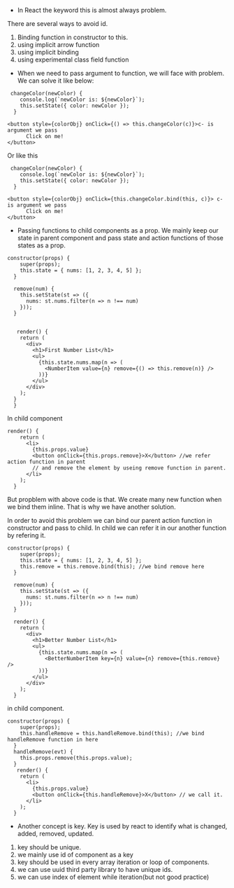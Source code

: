 - In React the keyword this is almost always problem.

There are several ways to avoid id.

1. Binding function in constructor to this.
2. using implicit arrow function
3. using implicit binding
4. using experimental class field function

- When we need to pass argument to function, we will face with problem. We can solve it like below:

```
 changeColor(newColor) {
    console.log(`newColor is: ${newColor}`);
    this.setState({ color: newColor });
  }

<button style={colorObj} onClick={() => this.changeColor(c)}>c- is argument we pass
      Click on me!
</button>

```

Or like this

```
 changeColor(newColor) {
    console.log(`newColor is: ${newColor}`);
    this.setState({ color: newColor });
  }

<button style={colorObj} onClick={this.changeColor.bind(this, c)}> c- is argument we pass
      Click on me!
</button>
```

- Passing functions to child components as a prop. We mainly keep our state in parent component and pass state and action functions of those states as a prop.

```
constructor(props) {
    super(props);
    this.state = { nums: [1, 2, 3, 4, 5] };
  }

  remove(num) {
    this.setState(st => ({
      nums: st.nums.filter(n => n !== num)
    }));
  }


   render() {
    return (
      <div>
        <h1>First Number List</h1>
        <ul>
          {this.state.nums.map(n => (
            <NumberItem value={n} remove={() => this.remove(n)} />
          ))}
        </ul>
      </div>
    );
  }
  }
```

In child component

```
render() {
    return (
      <li>
        {this.props.value}
        <button onClick={this.props.remove}>X</button> //we refer action function in parent
        // and remove the element by useing remove function in parent.
      </li>
    );
  }
```

But propblem with above code is that. We create many new function when we bind them inline. That is why we have another solution.

In order to avoid this problem we can bind our parent action function in constructor and pass to child. In child we can refer it in our another function by refering it.

```
constructor(props) {
    super(props);
    this.state = { nums: [1, 2, 3, 4, 5] };
    this.remove = this.remove.bind(this); //we bind remove here
  }

  remove(num) {
    this.setState(st => ({
      nums: st.nums.filter(n => n !== num)
    }));
  }

  render() {
    return (
      <div>
        <h1>Better Number List</h1>
        <ul>
          {this.state.nums.map(n => (
            <BetterNumberItem key={n} value={n} remove={this.remove} />
          ))}
        </ul>
      </div>
    );
  }
```

in child component.

```
constructor(props) {
    super(props);
    this.handleRemove = this.handleRemove.bind(this); //we bind handleRemove function in here
  }
  handleRemove(evt) {
    this.props.remove(this.props.value);
  }
   render() {
    return (
      <li>
        {this.props.value}
        <button onClick={this.handleRemove}>X</button> // we call it.
      </li>
    );
  }
```

- Another concept is key. Key is used by react to identify what is changed, added, removed, updated.

1.  key should be unique.
2.  we mainly use id of component as a key
3.  key should be used in every array iteration or loop of components.
4.  we can use uuid third party library to have unique ids.
5.  we can use index of element while iteration(but not good practice)
